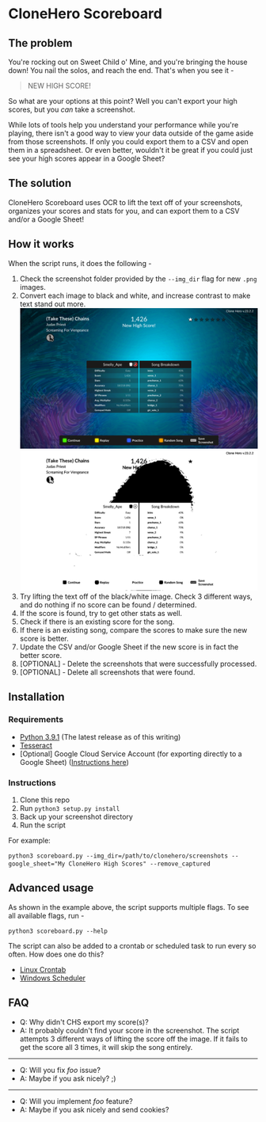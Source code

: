 # CloneHero Scoreboard

## The problem

You're rocking out on Sweet Child o' Mine, and you're bringing the house down! You nail the solos, and reach the end. That's when you see it -

> NEW HIGH SCORE!

So what are your options at this point? Well you can't export your high scores, but you *can* take a screenshot.

While lots of tools help you understand your performance while you're playing, there isn't a good way to view your data outside of the game aside from those screenshots. If only you could export them to a CSV and open them in a spreadsheet. Or even better, wouldn't it be great if you could just see your high scores appear in a Google Sheet?

## The solution

CloneHero Scoreboard uses OCR to lift the text off of your screenshots, organizes your scores and stats for you, and can export them to a CSV and/or a Google Sheet! 

## How it works
When the script runs, it does the following -
1. Check the screenshot folder provided by the `--img_dir` flag for new `.png` images.
2. Convert each image to black and white, and increase contrast to make text stand out more.
   ![clonehero_image_1](/test_images/clonehero.png)
   ![clone_hero_bw_1](/test_images/clonehero_bw.png)
3. Try lifting the text off of the black/white image. Check 3 different ways, and do nothing if no score can be found / determined.
4. If the score is found, try to get other stats as well.
5. Check if there is an existing score for the song.
6. If there is an existing song, compare the scores to make sure the new score is better.
7. Update the CSV and/or Google Sheet if the new score is in fact the better score.
8. [OPTIONAL] - Delete the screenshots that were successfully processed.
9. [OPTIONAL] - Delete all screenshots that were found.

## Installation

### Requirements
* [Python 3.9.1](https://www.python.org/downloads/) (The latest release as of this writing)
* [Tesseract](https://github.com/tesseract-ocr/tesseract)
* [Optional] Google Cloud Service Account (for exporting directly to a Google Sheet) ([Instructions here](https://gspread.readthedocs.io/en/latest/oauth2.html))

### Instructions

1. Clone this repo
2. Run `python3 setup.py install`
3. Back up your screenshot directory
4. Run the script

For example:
```
python3 scoreboard.py --img_dir=/path/to/clonehero/screenshots --google_sheet="My CloneHero High Scores" --remove_captured
```

## Advanced usage

As shown in the example above, the script supports multiple flags. To see all available flags, run -
```
python3 scoreboard.py --help
```

The script can also be added to a crontab or scheduled task to run every so often. How does one do this?

* [Linux Crontab](https://opensource.com/article/17/11/how-use-cron-linux)
* [Windows Scheduler](https://datatofish.com/python-script-windows-scheduler/)

## FAQ

* Q: Why didn't CHS export my score(s)?
* A: It probably couldn't find your score in the screenshot. The script attempts 3 different ways of lifting the score off the image. If it fails to get the score all 3 times, it will skip the song entirely.
---
* Q: Will you fix *foo* issue? 
* A: Maybe if you ask nicely? ;)
---
* Q: Will you implement *foo* feature?
* A: Maybe if you ask nicely and send cookies?

